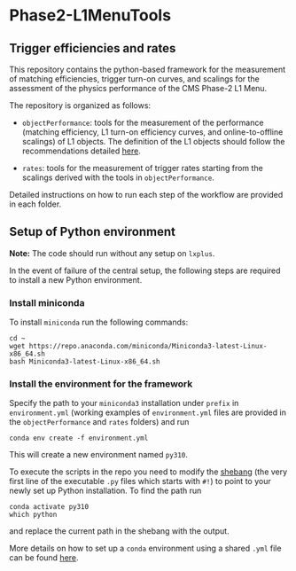 # Phase2-L1MenuTools

## Trigger efficiencies and rates

  This repository contains the python-based framework for the measurement of matching efficiencies, trigger turn-on curves, and scalings for the assessment of the physics performance of the CMS Phase-2 L1 Menu.

  The repository is organized as follows:

  * `objectPerformance`: tools for the measurement of the performance (matching efficiency, L1 turn-on efficiency curves, and online-to-offline scalings) of L1 objects. The definition of the L1 objects should follow the recommendations detailed [here](https://twiki.cern.ch/twiki/bin/view/CMS/PhaseIIL1TriggerMenuTools).

  * `rates`: tools for the measurement of trigger rates starting from the scalings derived with the tools in `objectPerformance`.

  Detailed instructions on how to run each step of the workflow are
  provided in each folder.

## Setup of Python environment
  **Note:** The code should run without any setup on `lxplus`.

  In the event of failure of the
  central setup, the following steps are required to
  install a new Python environment.

### Install miniconda
  To install `miniconda` run the following commands:

    cd ~
    wget https://repo.anaconda.com/miniconda/Miniconda3-latest-Linux-x86_64.sh
    bash Miniconda3-latest-Linux-x86_64.sh

### Install the environment for the framework
  Specify the path to your `miniconda3` installation under `prefix`
  in `environment.yml` (working examples of `environment.yml` files
  are provided in the `objectPerformance` and `rates` folders) and run

    conda env create -f environment.yml

  This will create a new environment named `py310`.

  To execute the scripts in the repo you need to modify the [shebang](https://en.wikipedia.org/wiki/Shebang_%28Unix%29)
  (the very first line of the executable `.py` files which starts
  with `#!`) to point
  to your newly set up Python installation. To find the path run

    conda activate py310  
    which python

  and replace the current path in the shebang with the output.

  More details on how to set up a `conda` environment using a shared
  `.yml` file can be found
  [here](https://docs.conda.io/projects/conda/en/latest/user-guide/tasks/manage-environments.html#sharing-an-environment).

